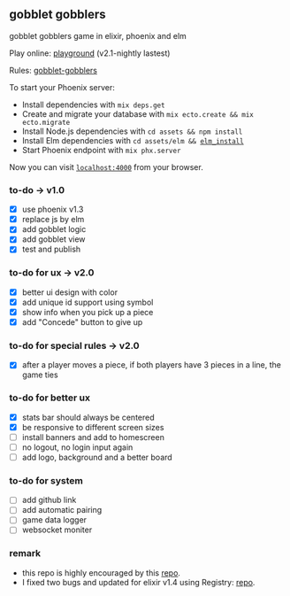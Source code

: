 ## gobblet gobblers
gobblet gobblers game in elixir, phoenix and elm

Play online: [playground](https://immense-fjord-94074.herokuapp.com/) (v2.1-nightly lastest)

Rules: [gobblet-gobblers](https://github.com/cjen07/gobblet-gobblers/blob/master/rules/gobblet%20gobblers%20rules.pdf)

To start your Phoenix server:

  * Install dependencies with `mix deps.get`
  * Create and migrate your database with `mix ecto.create && mix ecto.migrate`
  * Install Node.js dependencies with `cd assets && npm install`
  * Install Elm dependencies with `cd assets/elm && `[`elm_install`](https://github.com/gdotdesign/elm-github-install)
  * Start Phoenix endpoint with `mix phx.server`

Now you can visit [`localhost:4000`](http://localhost:4000) from your browser.

### to-do -> v1.0
- [x] use phoenix v1.3
- [x] replace js by elm
- [x] add gobblet logic
- [x] add gobblet view
- [x] test and publish

### to-do for ux -> v2.0
- [x] better ui design with color
- [x] add unique id support using symbol
- [x] show info when you pick up a piece
- [x] add "Concede" button to give up

### to-do for special rules -> v2.0
- [x] after a player moves a piece, if both players have 3 pieces in a line, the game ties

### to-do for better ux
- [x] stats bar should always be centered
- [x] be responsive to different screen sizes
- [ ] install banners and add to homescreen
- [ ] no logout, no login input again
- [ ] add logo, background and a better board

### to-do for system
- [ ] add github link
- [ ] add automatic pairing
- [ ] game data logger
- [ ] websocket moniter

### remark
* this repo is highly encouraged by this [repo](https://github.com/ventsislaf/talks).
* I fixed two bugs and updated for elixir v1.4 using Registry: [repo](https://github.com/cjen07/from_tictactoe_to_gobblet).
